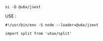 ```
ni -D @u6x/jsext
```

USE :

```
#!/usr/bin/env -S node --loader=@u6x/jsext

import split from 'utax/split'
```
